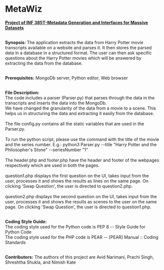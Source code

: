 # MetaWiz
<b><u>Project of INF 385T-Metadata Generation and Interfaces for Massive Datasets</u></b><br><br>

<b>Synopsis: </b>
The application extracts the data from Harry Potter movie transcripts available on a website and parses it. 
It then stores the parsed data in a database in a structured  format.
The user can then ask specific questions about the Harry Potter movies which will be answered by extracting the data from the database.<br><br>

<b>Prerequisites:</b>
MongoDb server, Python editor, Web browser<br><br>

<b>File Description:</b><br>
The code includes a parser (Parser.py) that parses through the data in the transcripts and inserts the data into the MongoDb.<br> 
We have changed the granularity of the data from a movie to a scene. This helps us in structuring the data and extracting it easily from the database.<br><br>
The file config.py contains all the static variables that are used in the Parser.py.<br><br>
To run the python script, please use the command with the title of the movie and the series number.
E.g.: python3 Parser.py --title "Harry Potter and the Philosopher's Stone" --seriesNumber "1"<br><br>
The header.php and footer.php have the header and footer of the webpages respectively which are used in both the pages.<br><br>
question1.php displays the first question on the UI, takes input from the user, processes it and shows the results as lines on the same page. On clicking 'Swap Question', the user is directed to question2.php.<br><br>
question2.php displays the second question on the UI, takes input from the user, processes it and shows the results as scenes to the user on the same page. On clicking 'Swap Question', the user is directed to question1.php.<br><br>

<b>Coding Style Guide:<br></b>
The coding style used for the Python code is PEP 8 -- Style Guide for Python Code<br>
The coding style used for the PHP code is PEAR -- [PEAR] Manual :: Coding Standards<br><br>

<b>Contributors:</b>
The authors of this project are Avid Narimani, Prachi Singh, Shreshtha Shukla, and Nimish Kate

